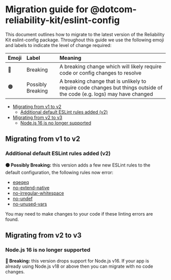 
# Migration guide for @dotcom-reliability-kit/eslint-config

This document outlines how to migrate to the latest version of the Reliability Kit eslint-config package. Throughout this guide we use the following emoji and labels to indicate the level of change required:

Emoji           | Label             | Meaning
----------------|:------------------|:-------
:red_circle:    | Breaking          | A breaking change which will likely require code or config changes to resolve
:orange_circle: | Possibly Breaking | A breaking change that is unlikely to require code changes but things outside of the code (e.g. logs) may have changed

* [Migrating from v1 to v2](#migrating-from-v1-to-v2)
  * [Additional default ESLint rules added (v2)](#additional-default-eslint-rules-added-v2)
* [Migrating from v2 to v3](#migrating-from-v2-to-v3)
  * [Node.js 16 is no longer supported](#nodejs-16-is-no-longer-supported)


## Migrating from v1 to v2

### Additional default ESLint rules added (v2)

**:orange_circle: Possibly Breaking:** this version adds a few new ESLint rules to the default configuration, the following rules now error:

* [eqeqeq](https://eslint.org/docs/latest/rules/eqeqeq)
* [no-extend-native](https://eslint.org/docs/latest/rules/no-extend-native)
* [no-irregular-whitespace](https://eslint.org/docs/latest/rules/no-irregular-whitespace)
* [no-undef](https://eslint.org/docs/latest/rules/no-undef)
* [no-unused-vars](https://eslint.org/docs/latest/rules/no-unused-vars)

You may need to make changes to your code if these linting errors are found.


## Migrating from v2 to v3

### Node.js 16 is no longer supported

**:red_circle: Breaking:** this version drops support for Node.js v16. If your app is already using Node.js v18 or above then you can migrate with no code changes.
